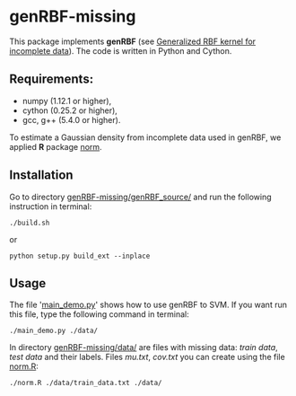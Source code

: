 # genRBF-missing

This package implements **genRBF** (see [Generalized RBF kernel for incomplete data](https://arxiv.org/abs/1612.01480)). The code is written in Python and Cython.


## Requirements:
* numpy (1.12.1 or higher),
* cython (0.25.2 or higher),
* gcc, g++ (5.4.0 or higher). 

To estimate a Gaussian density from incomplete data used in genRBF, we applied **R** package [norm](https://cran.r-project.org/web/packages/norm/index.html).

## Installation

Go to directory [genRBF-missing/genRBF_source/](https://github.com/struski2/genRBF-missing/tree/master/genRBF_source) and run the following instruction in terminal:

```
./build.sh
```
or 
```
python setup.py build_ext --inplace
```

## Usage

The file '[main_demo.py](https://github.com/struski2/genRBF-missing/blob/master/main_demo.py)' shows how to use genRBF to SVM. If you want run this file, type the following command in terminal:
```
./main_demo.py ./data/
```
In directory [genRBF-missing/data/](https://github.com/struski2/genRBF-missing/tree/master/data/) are files with missing data: *train data*, *test data* and their labels. Files *mu.txt*, *cov.txt* you can create using the file [norm.R](https://github.com/struski2/genRBF-missing/blob/master/norm.R):
```
./norm.R ./data/train_data.txt ./data/
```
